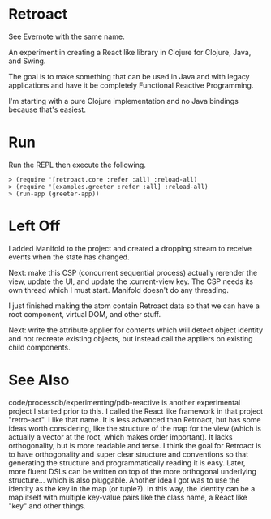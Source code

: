# Retroact

See Evernote with the same name.

An experiment in creating a React like library in Clojure for Clojure, Java, and Swing.

The goal is to make something that can be used in Java and with legacy applications and have it be completely
Functional Reactive Programming.

I'm starting with a pure Clojure implementation and no Java bindings because that's easiest.

# Run

Run the REPL then execute the following.

    > (require '[retroact.core :refer :all] :reload-all)
    > (require '[examples.greeter :refer :all] :reload-all)
    > (run-app (greeter-app))

# Left Off

I added Manifold to the project and created a dropping stream to receive events when the state has changed.

Next: make this CSP (concurrent sequential process) actually rerender the view, update the UI, and update the
:current-view key. The CSP needs its own thread which I must start. Manifold doesn't do any threading.

I just finished making the atom contain Retroact data so that we can have a root component, virtual DOM, and other
stuff.

Next: write the attribute applier for contents which will detect object identity and not
recreate existing objects, but instead call the appliers on existing child components.

# See Also

code/processdb/experimenting/pdb-reactive is another experimental project I started prior to this. I called the React
like framework in that project "retro-act". I like that name. It is less advanced than Retroact, but has some ideas
worth considering, like the structure of the map for the view (which is actually a vector at the root, which makes
order important). It lacks orthogonality, but is more readable and terse. I think the goal for Retroact is to have
orthogonality and super clear structure and conventions so that generating the structure and programmatically reading
it is easy. Later, more fluent DSLs can be written on top of the more orthogonal underlying structure... which is also
pluggable. Another idea I got was to use the identity as the key in the map (or tuple?). In this way, the identity can
be a map itself with multiple key-value pairs like the class name, a React like "key" and other things.
